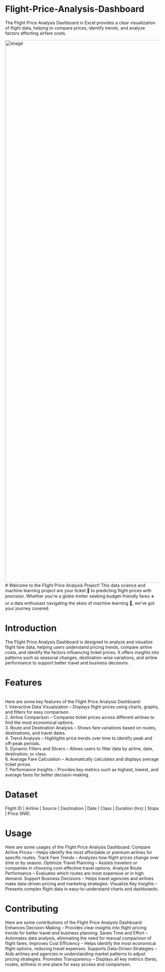 # Flight-Price-Analysis-Dashboard 
The Flight Price Analysis Dashboard in Excel provides a clear visualization of flight data, helping to compare prices, identify trends, and analyze factors affecting airfare costs.


<img width="2700" height="1764" alt="image" src="https://github.com/user-attachments/assets/812e61e8-6155-40ef-add2-d60ac154e621" />
# Welcome to the Flight Price Analysis Project!
 This data science and machine learning project are your ticket 🎫 to predicting flight prices with precision. Whether you're a globe-trotter seeking budget-friendly fares ✈️ or a data enthusiast navigating the skies of machine learning 🚀, we've got your journey covered.

# Introduction
The Flight Price Analysis Dashboard is designed to analyze and visualize flight fare data, helping users understand pricing trends, compare airline costs, and identify the factors influencing ticket prices. It offers insights into patterns such as seasonal changes, destination-wise variations, and airline performance to support better travel and business decisions.

# Features
<br>Here are some key features of the Flight Price Analysis Dashboard:
<br>1. Interactive Data Visualization – Displays flight prices using charts, graphs, and filters for easy comparison.
<br>2. Airline Comparison – Compares ticket prices across different airlines to find the most economical options.
<br>3. Route and Destination Analysis – Shows fare variations based on routes, destinations, and travel dates.
<br>4. Trend Analysis – Highlights price trends over time to identify peak and off-peak periods.
<br>5. Dynamic Filters and Slicers – Allows users to filter data by airline, date, destination, or class.
<br>6. Average Fare Calculation – Automatically calculates and displays average ticket prices.
<br>7. Performance Insights – Provides key metrics such as highest, lowest, and average fares for better decision-making.

# Dataset
Flight ID | Airline | Source | Destination | Date | Class | Duration (hrs) | Stops | Price (INR).

# Usage
Here are some usages of the Flight Price Analysis Dashboard:
Compare Airline Prices – Helps identify the most affordable or premium airlines for specific routes.
Track Fare Trends – Analyzes how flight prices change over time or by season.
Optimize Travel Planning – Assists travelers or companies in choosing cost-effective travel options.
Analyze Route Performance – Evaluates which routes are most expensive or in high demand.
Support Business Decisions – Helps travel agencies and airlines make data-driven pricing and marketing strategies.
Visualize Key Insights – Presents complex flight data in easy-to-understand charts and dashboards.

# Contributing
Here are some contributions of the Flight Price Analysis Dashboard:
Enhances Decision-Making – Provides clear insights into flight pricing trends for better travel and business planning.
Saves Time and Effort – Automates data analysis, eliminating the need for manual comparison of flight fares.
Improves Cost Efficiency – Helps identify the most economical flight options, reducing travel expenses.
Supports Data-Driven Strategies – Aids airlines and agencies in understanding market patterns to adjust pricing strategies.
Promotes Transparency – Displays all key metrics (fares, routes, airlines) in one place for easy access and comparison.






























